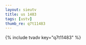 ```yaml
--- 
layout: sieutv
title: us 1483
tags: [ustv]
thumb_re: q7t11483
---
```

{% include tvadv key="q7t11483" %} 
